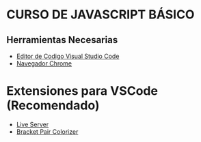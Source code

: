 # CURSO DE JAVASCRIPT BÁSICO
## Herramientas Necesarias
- [Editor de Codigo Visual Studio Code](https://code.visualstudio.com/)
- [Navegador Chrome](https://www.google.com/intl/es-419/chrome/)
# Extensiones para VSCode (Recomendado)
- [Live Server](https://marketplace.visualstudio.com/items?itemName=ritwickdey.LiveServer)
- [Bracket Pair Colorizer](https://marketplace.visualstudio.com/items?itemName=CoenraadS.bracket-pair-colorizer)

